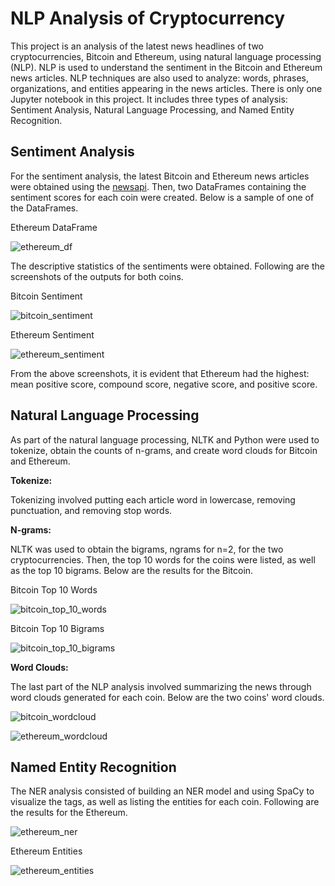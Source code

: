 # NLP Analysis of Cryptocurrency

This project is an analysis of the latest news headlines of two cryptocurrencies, Bitcoin and Ethereum, using natural language processing (NLP). NLP is used to understand the sentiment in the Bitcoin and Ethereum news articles. NLP techniques are also used to analyze: words, phrases, organizations, and entities appearing in the news articles. There is only one Jupyter notebook in this project. It includes three types of analysis: Sentiment Analysis, Natural Language Processing, and Named Entity Recognition.

## Sentiment Analysis

For the sentiment analysis, the latest Bitcoin and Ethereum news articles were obtained using the [newsapi](https://newsapi.org/). Then, two DataFrames containing the sentiment scores for each coin were created. Below is a sample of one of the DataFrames.

Ethereum DataFrame

![ethereum_df](Images/ethereum_df.png)

The descriptive statistics of the sentiments were obtained. Following are the screenshots of the outputs for both coins.

Bitcoin Sentiment

![bitcoin_sentiment](Images/bitcoin_sentiment.png)


Ethereum Sentiment

![ethereum_sentiment](Images/ethereum_sentiment.png)


From the above screenshots, it is evident that Ethereum had the highest: mean positive score, compound score, negative score, and positive score.

## Natural Language Processing

As part of the natural language processing, NLTK and Python were used to tokenize, obtain the counts of n-grams, and create word clouds for Bitcoin and Ethereum.

**Tokenize:**

Tokenizing involved putting each article word  in lowercase, removing punctuation, and removing stop words.

**N-grams:**

NLTK was used to obtain the bigrams, ngrams for n=2, for the two cryptocurrencies. Then, the top 10 words for the coins were listed, as well as the top 10 bigrams. Below are the results for the Bitcoin.

Bitcoin Top 10 Words

![bitcoin_top_10_words](Images/bitcoin_top_10_words.png)


Bitcoin Top 10 Bigrams

![bitcoin_top_10_bigrams](Images/bitcoin_top_10_bigrams.png)


**Word Clouds:**

The last part of the NLP analysis involved summarizing the news through word clouds generated for each coin. Below are the two coins' word clouds.

![bitcoin_wordcloud](Images/bitcoin_wordcloud.png)

![ethereum_wordcloud](Images/ethereum_wordcloud.png)

## Named Entity Recognition

The NER analysis consisted of building an NER model and using SpaCy to visualize the tags, as well as listing the entities for each coin. Following are the results for the Ethereum.

![ethereum_ner](Images/ethereum_ner.png)


Ethereum Entities

![ethereum_entities](Images/ethereum_entities.png)
